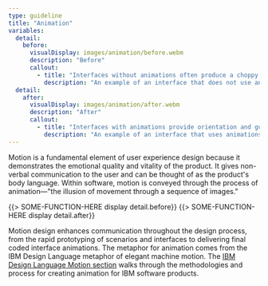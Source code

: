 ```yaml
---
type: guideline
title: "Animation"
variables:
  detail:
    before:
      visualDisplay: images/animation/before.webm
      description: "Before"
      callout:
        - title: "Interfaces without animations often produce a choppy, disorienting, and confusing experience for the user."
          description: "An example of an interface that does not use animations."
  detail:
    after:
      visualDisplay: images/animation/after.webm
      description: "After"
      callout:
        - title: "Interfaces with animations provide orientation and guidance for the user and make for a more pleasant experience."
          description: "An example of an interface that uses animations."
---
```

Motion is a fundamental element of user experience design because it demonstrates the emotional quality and vitality of the product. It gives non-verbal communication to the user and can be thought of as the product's body language. Within software, motion is conveyed through the process of animation—"the illusion of movement through a sequence of images."

{{> SOME-FUNCTION-HERE display detail.before}}
{{> SOME-FUNCTION-HERE display detail.after}}

Motion design enhances communication throughout the design process, from the rapid prototyping of scenarios and interfaces to delivering final coded interface animations. The metaphor for animation comes from the IBM Design Language metaphor of elegant machine motion. The [IBM Design Language Motion section](http://pages.design.ibm.com/tremblay-us/ibm-watson-design-library/master/dist/animation.html) walks through the methodologies and process for creating animation for IBM software products.
